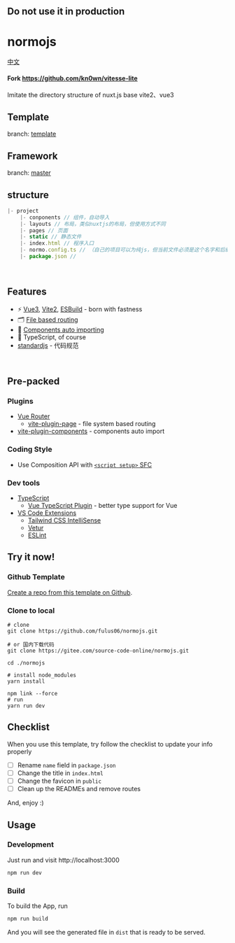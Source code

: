 ## Do not use it in production

# normojs

[中文](./README.cn.md)

#### Fork https://github.com/kn0wn/vitesse-lite 

Imitate the directory structure of nuxt.js base vite2、vue3



## Template

branch: [template](./tree/template )



## Framework

branch: [master](./tree/master)





## structure

```js
|- project
    |- conponents // 组件，自动导入
    |- layouts // 布局，类似nuxtjs的布局，但使用方式不同
    |- pages // 页面
    |- static // 静态文件
    |- index.html // 程序入口
    |- normo.config.ts // （自己的项目可以为纯js，但当前文件必须是这个名字和后缀，当前文件的编译由框架esbuild处理）同vite.config.js 可在package.json#script:normo修改
    |- package.json // 
```





<br>

## Features

- ⚡️ [Vue3](https://github.com/vuejs/vue-next), [Vite2](https://github.com/vitejs/vite), [ESBuild](https://github.com/evanw/esbuild) - born with fastness
- 🗂 [File based routing](./src/pages)
- 📲 [Components auto importing](./src/components)
- 🦾 TypeScript, of course
- [standardjs](https://github.com/standard/standard) - 代码规范

<br>

## Pre-packed

### Plugins

- [Vue Router](https://github.com/vuejs/vue-router)
  - [vite-plugin-page](https://github.com/hannoeru/vite-plugin-pages) - file system based routing
- [vite-plugin-components](https://github.com/antfu/vite-plugin-components) - components auto import

### Coding Style

- Use Composition API with [`<script setup>` SFC](https://github.com/vuejs/rfcs/blob/sfc-improvements/active-rfcs/0000-sfc-script-setup.md)

### Dev tools

- [TypeScript](https://www.typescriptlang.org/)
  - [Vue TypeScript Plugin](https://github.com/znck/vue-developer-experience/tree/master/packages/typescript-plugin-vue) - better type support for Vue
- [VS Code Extensions](./.vscode/extensions.json)
  - [Tailwind CSS IntelliSense](https://marketplace.visualstudio.com/items?itemName=bradlc.vscode-tailwindcss)
  - [Vetur](https://marketplace.visualstudio.com/items?itemName=octref.vetur)
  - [ESLint](https://marketplace.visualstudio.com/items?itemName=dbaeumer.vscode-eslint)

## Try it now!

### Github Template

[Create a repo from this template on Github](https://github.com/fulus06/normo.js/generate).

### Clone to local

```shell
# clone
git clone https://github.com/fulus06/normojs.git

# or 国内下载代码
git clone https://gitee.com/source-code-online/normojs.git

cd ./normojs

# install node_modules
yarn install

npm link --force
# run
yarn run dev
```



## Checklist

When you use this template, try follow the checklist to update your info properly

- [ ] Rename `name` field in `package.json`
- [ ] Change the title in `index.html`
- [ ] Change the favicon in `public`
- [ ] Clean up the READMEs and remove routes

And, enjoy :)

## Usage

### Development

Just run and visit http://localhost:3000

```bash
npm run dev
```

### Build

To build the App, run

```bash
npm run build
```

And you will see the generated file in `dist` that is ready to be served.
